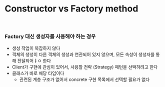 # Constructor vs Factory method

<br/>

### Factory 대신 생성자를 사용해야 하는 경우

- 생성 작업이 복잡하지 않다
- 객체의 생성이 다른 객체의 생성과 연관되어 있지 않으며, 모든 속성이 생성자를 통해 전달되어ㅑㅇ 한다
- Client가 구현에 관심이 있어서, 사용할 전략 (Strategy) 패턴을 선택하려고 한다
- 클래스가 바로 해당 타입이다
  - 관련된 계층 구조가 없어서 concrete 구현 목록에서 선택할 필요가 없다
